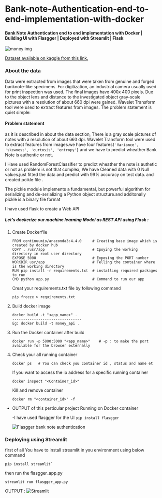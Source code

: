 # Bank-note-Authentication-end-to-end-implementation-with-docker

#### Bank Note Authentication end to end implementation with Docker | Building UI with Flasgger | Deployed with Streamlit | Flask

![money img](https://user-images.githubusercontent.com/80705710/113998505-c2669e00-9876-11eb-82a2-8cc1d3642c96.jpg)

[Dataset available on kaggle from this link.](https://www.kaggle.com/ritesaluja/bank-note-authentication-uci-data)

### About the data
Data were extracted from images that were taken from genuine and forged banknote-like specimens. For digitization, an industrial camera usually used for print inspection was used. The final images have 400x 400 pixels. Due to the object lens and distance to the investigated object gray-scale pictures with a resolution of about 660 dpi were gained. Wavelet Transform tool were used to extract features from images.
The problem statement is quiet simple:
#### Problem statement

as it is described in about the data section, There is a gray scale pictures of notes with a resolution of about 660 dpi.
Wavelet Transform tool were used to extract features from images.we have four features`['Variance', 'skewness', 'curtosis', 'entropy']` and we have to predict wheather Bank Note is authentic or not.

I Have used RandomForestClassifier to predict wheather the note is authetic or not as problem is not that complex, We have Cleaned data with 0 Null values.just fitted the data and predict  with 99% accuracy on test data.
and created pcikle file .

The pickle module implements a fundamental, but powerful algorithm for serializing and de-serializing a Python object structure.and additonally pickle is a binary file format

I have used flask to create a Web API

##### Let's dockerize our machine learning Model as REST API using Flask :
1. Create Dockerfile 
    ```
    FROM continuumio/anaconda3:4.4.0     # Creating base image which is created by docker hub
    COPY . /usr/app                      # Cpoying the working directory in root user directory
    EXPOSE 5000                          # Exposing the PORT number
    WORKDIR usr/app                      # Telling the container where is the working directory
    RUN pip install -r requirements.txt  # installing required packages to run 
    CMD python app.py                    # Command to run our app
    ```
    Creat your requirements.txt file by following command
    ```
    pip freeze > requirements.txt
    ```
2. Build docker image
    ```
    docker build -t "<app_name>" . 
    --------------------------------
    Eg: docker build -t money_api .
    ```
3. Run the Docker container after build
    ```
    docker run -p 5000:5000 "<app_name>"    # -p : to make the port available for the browser externally
    ```
4. Check your all running container
    ```
    docker ps   # You can check you container id , status and name et
    ```
    
    If you want to access the ip address for a specific running container
    ```
    docker inspect "<Container_id>"
    ```

    Kill and remove container
    ```
    docker rm "<container_id>" -f
    ```
- OUTPUT of this perticular project Running on Docker container 

    -I have used flasgger for the UI `pip install flasgger`

    ![Flasgger bank note authentication](https://user-images.githubusercontent.com/80705710/114000250-7288d680-9878-11eb-93dd-202c3c3339ea.png)

    
    
### Deploying using Streamlit 

first of all You have to install streamlit in you environment using below command
```
pip install streamlit`
```
then run the flasgger_app.py 
```
streamlit run flasgger_app.py
```
OUTPUT :
![Streamlit](streamlit_bankNoteAuth.png)
